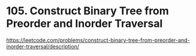 # 105. Construct Binary Tree from Preorder and Inorder Traversal

https://leetcode.com/problems/construct-binary-tree-from-preorder-and-inorder-traversal/description/